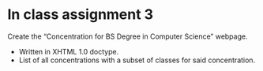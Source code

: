 # In class assignment 3
Create the “Concentration for BS Degree in Computer Science” webpage.
+ Written in XHTML 1.0 doctype.
+ List of all concentrations with a subset of classes for said concentration.
